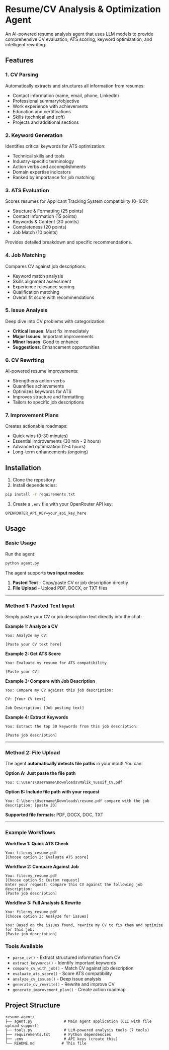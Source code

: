 # Resume/CV Analysis & Optimization Agent

An AI-powered resume analysis agent that uses LLM models to provide comprehensive CV evaluation, ATS scoring, keyword optimization, and intelligent rewriting.

## Features

### 1. **CV Parsing**
Automatically extracts and structures all information from resumes:
- Contact information (name, email, phone, LinkedIn)
- Professional summary/objective
- Work experience with achievements
- Education and certifications
- Skills (technical and soft)
- Projects and additional sections

### 2. **Keyword Generation**
Identifies critical keywords for ATS optimization:
- Technical skills and tools
- Industry-specific terminology
- Action verbs and accomplishments
- Domain expertise indicators
- Ranked by importance for job matching

### 3. **ATS Evaluation**
Scores resumes for Applicant Tracking System compatibility (0-100):
- Structure & Formatting (25 points)
- Contact Information (15 points)
- Keywords & Content (30 points)
- Completeness (20 points)
- Job Match (10 points)

Provides detailed breakdown and specific recommendations.

### 4. **Job Matching**
Compares CV against job descriptions:
- Keyword match analysis
- Skills alignment assessment
- Experience relevance scoring
- Qualification matching
- Overall fit score with recommendations

### 5. **Issue Analysis**
Deep dive into CV problems with categorization:
- **Critical Issues**: Must fix immediately
- **Major Issues**: Important improvements
- **Minor Issues**: Good to enhance
- **Suggestions**: Enhancement opportunities

### 6. **CV Rewriting**
AI-powered resume improvements:
- Strengthens action verbs
- Quantifies achievements
- Optimizes keywords for ATS
- Improves structure and formatting
- Tailors to specific job descriptions

### 7. **Improvement Plans**
Creates actionable roadmaps:
- Quick wins (0-30 minutes)
- Essential improvements (30 min - 2 hours)
- Advanced optimization (2-4 hours)
- Long-term enhancements (ongoing)

## Installation

1. Clone the repository
2. Install dependencies:
```bash
pip install -r requirements.txt
```

3. Create a `.env` file with your OpenRouter API key:
```
OPENROUTER_API_KEY=your_api_key_here
```

## Usage

### Basic Usage

Run the agent:
```bash
python agent.py
```

The agent supports **two input modes**:
1. **Pasted Text** - Copy/paste CV or job description directly
2. **File Upload** - Upload PDF, DOCX, or TXT files

---

### Method 1: Pasted Text Input

Simply paste your CV or job description text directly into the chat:

**Example 1: Analyze a CV**
```
You: Analyze my CV:

[Paste your CV text here]
```

**Example 2: Get ATS Score**
```
You: Evaluate my resume for ATS compatibility

[Paste your CV]
```

**Example 3: Compare with Job Description**
```
You: Compare my CV against this job description:

CV: [Your CV text]

Job Description: [Job posting text]
```

**Example 4: Extract Keywords**
```
You: Extract the top 30 keywords from this job description:

[Paste job description]
```

---

### Method 2: File Upload

The agent **automatically detects file paths** in your input! You can:

**Option A: Just paste the file path**
```
You: C:\Users\Username\Downloads\Malik_Yussif_CV.pdf
```

**Option B: Include file path with your request**
```
You: C:\Users\Username\Downloads\resume.pdf compare with the job description: [paste JD]
```

**Supported file formats:** PDF, DOCX, DOC, TXT

---


### Example Workflows

**Workflow 1: Quick ATS Check**
```
You: file:my_resume.pdf
[Choose option 2: Evaluate ATS score]
```

**Workflow 2: Compare Against Job**
```
You: file:my_resume.pdf
[Choose option 5: Custom request]
Enter your request: Compare this CV against the following job description:
[Paste job description]
```

**Workflow 3: Full Analysis & Rewrite**
```
You: file:my_resume.pdf
[Choose option 3: Analyze for issues]

You: Based on the issues found, rewrite my CV to fix them and optimize for this job:
[Paste job description]
```


### Tools Available

- `parse_cv()` - Extract structured information from CV
- `extract_keywords()` - Identify important keywords
- `compare_cv_with_job()` - Match CV against job description
- `evaluate_ats_score()` - Score ATS compatibility
- `analyze_cv_issues()` - Deep issue analysis
- `generate_cv_rewrite()` - Rewrite and improve CV
- `generate_improvement_plan()` - Create action roadmap



## Project Structure

```
resume-agent/
├── agent.py              # Main agent application (CLI with file upload support)
├── tools.py              # LLM-powered analysis tools (7 tools)
├── requirements.txt      # Python dependencies
├── .env                  # API keys (create this)
└── README.md            # This file
```

